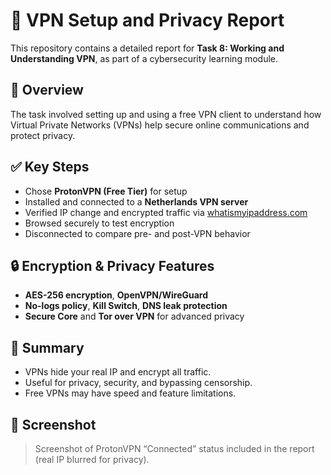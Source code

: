 # 🔐 VPN Setup and Privacy Report

This repository contains a detailed report for **Task 8: Working and Understanding VPN**, as part of a cybersecurity learning module.

## 📄 Overview

The task involved setting up and using a free VPN client to understand how Virtual Private Networks (VPNs) help secure online communications and protect privacy.

## ✅ Key Steps

- Chose **ProtonVPN (Free Tier)** for setup
- Installed and connected to a **Netherlands VPN server**
- Verified IP change and encrypted traffic via [whatismyipaddress.com](https://whatismyipaddress.com)
- Browsed securely to test encryption
- Disconnected to compare pre- and post-VPN behavior

## 🔒 Encryption & Privacy Features

- **AES-256 encryption**, **OpenVPN/WireGuard**
- **No-logs policy**, **Kill Switch**, **DNS leak protection**
- **Secure Core** and **Tor over VPN** for advanced privacy

## 📌 Summary

- VPNs hide your real IP and encrypt all traffic.
- Useful for privacy, security, and bypassing censorship.
- Free VPNs may have speed and feature limitations.

## 📸 Screenshot

> Screenshot of ProtonVPN “Connected” status included in the report (real IP blurred for privacy).
